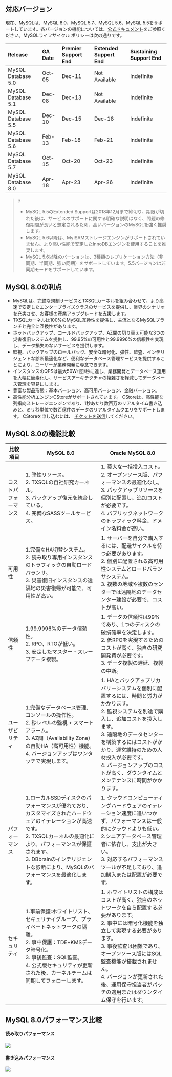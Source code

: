 ## 対応バージョン
現在、MySQLは、MySQL 8.0、MySQL 5.7、MySQL 5.6、MySQL 5.5をサポートしています。各バージョンの機能については、[公式ドキュメント](https://dev.mysql.com/doc/refman/5.7/en/)をご参照ください。MySQLライフサイクル ポリシーは次の通りです。

| Release            | GA Date | Premier Support End | Extended Support End | Sustaining Support End |
| :------------------ | :------- | :------------ | :------------- | :-----------|
| MySQL Database 5.0 | Oct-05  | Dec-11              | Not Available        | Indefinite             |
| MySQL Database 5.1 | Dec-08  | Dec-13              | Not Available        | Indefinite             |
| MySQL Database 5.5 | Dec-10  | Dec-15              | Dec-18               | Indefinite             |
| MySQL Database 5.6 | Feb-13  | Feb-18              | Feb-21               | Indefinite             |
| MySQL Database 5.7 | Oct-15  | Oct-20              | Oct-23               | Indefinite             |
| MySQL Database 8.0 | Apr-18  | Apr-23              | Apr-26               | Indefinite             |

>?
> - MySQL 5.5のExtended Supportは2018年12月まで締切り、期限が切れた後は、サービスのサポートに関する明確な説明はなく、問題の修復期間が長いと想定されるため、高いバージョンのMySQLを強く推奨します。
>- MySQL 5.6以降は、MyISAMストレージエンジンがサポートされていません。より高い性能で安定したInnoDBエンジンを使用することを推奨します。
> - MySQL 5.6以降のバーションは、3種類のレプリケーション方法（非同期、半同期、強い同期）をサポートしています。5.5バージョンは非同期モードをサポートしています。


## MySQL 8.0の利点
- MySQLは、完備な規制サービスとTXSQLカーネルを組み合わせて、より高速で安定したエンタープライズクラスのサービスを提供し、業界のシナリオを充実させ、お客様の産業アップグレードを支援します。
- TXSQLカーネルは100%のMySQL互換性を提供し、主流となるMySQLブランチと完全に互換性があります。
- ホットバックアップ、コールドバックアップ、AZ間の切り替え可能な3つの災害復旧システムを提供し、99.95%の可用性と99.9996%の信頼性を実現し、データ損失のないサービスを提供します。
- 監視、バックアップのロールバック、安全な暗号化、弾性、監査、インテリジェントな診断最適化など、便利なデータベース管理サービスを提供することにより、ユーザーが業務開発に専念できます。
- インスタンスのQPSは最大50W+回/秒に達し、業務開発とデータベース運用を大幅に簡素化し、サービスアーキテクチャの複雑さを軽減してデータベース管理を容易にします。
- 豊富な製品形態：基本バーション、高可用バーション、金融バーション。
- 高性能分析エンジンCStoreがサポートされています。 CStoreは、高性能な列指向ストレージエンジンであり、1秒あたり数百万のリアルタイム書き込みと、ミリ秒単位で数百億件のデータのリアルタイムクエリをサポートします。 CStoreを申し込むには、 [チケットを送信](https://console.cloud.tencent.com/workorder/category)してください。

## MySQL 8.0の機能比較

| 比較項目 | MySQL 8.0                                 | Oracle MySQL 8.0                                         |
| ------ | ----------------------------------------------------- | ---------------------------------------------------------- |
| コストパフォーマンス | 1. 弾性リソース。<br>2. TXSQLの自社研究カーネル。<br>3. バックアップ復元を統合している。<br>4. 完備なSASSツールサービス。| 1. 莫大な一括投入コスト。<br>2. オープンソース版、パフォーマンスの最適化なし。<br>3. バックアップリソースを個別に配置し、追加コストが必要です。<br>4. パブリックネットワークのトラフィック料金、ドメイン名料金が高い。|
| 可用性 | 1.完備なHA切替システム。<br>2. 読み取り専用インスタンスのトラフィックの自動ロードバランサ。<br>3. 災害復旧インスタンスの遠隔地の災害復帰が可能で、可用性が高い。| 1. サーバーを自分で購入するには、配送サイクルを待つ必要があります。<br>2. 個別に配置される高可用性システムとロードバランサシステム。<br>3. 複数の地域や複数のセンターでは遠隔地のデータセンター建設が必要で、コストが高い。|
| 信頼性 | 1.99.9996%のデータ信頼性。<br>2. RPO、RTOが低い。<br>3. 安定したマスター・スレーブデータ複製。| 1. データの信頼性は99%であり、1つのディスクの破損確率を決定します。<br>2. 低RPOを実現するためのコストが高く、独自の研究開発費が必要です。<br>3. データ複製の遅延、複製の中断。|
| ユーザビリティ | 1.完備なデータベース管理、コンソールの操作性。<br>2. 秒レベルの監視 + スマートアラーム。<br>3. AZ間（Availability Zone）の自動HA（高可用性）機能。<br>4. バージョンアップはワンタッチで実現します。| 1. HAとバックアップリカバリーシステムを個別に配置するには、時間と労力がかかります。<br>2. 監視システムを別途で購入し、追加コストを投入します。<br>3. 遠隔地のデータセンターを構築するにはコストがかかり、運営維持のための人材投入が必要です。<br>4. バージョンアップのコストが高く、ダウンタイムとメンテナンスに時間がかかります。|
| パフォーマンス   | 1.ローカルSSDディスクのパフォーマンスが優れており、カスタマイズされたハードウェアのイテレーションが高速です。<br>2. TXSQLカーネルの最適化により、パフォーマンスが保証されます。<br>3. DBbrainのインテリジェントな診断により、MySQLのパフォーマンスを最適化します。| 1. クラウドコンピューティングハードウェアのイテレーション速度に追いつかず、パフォーマンスは一般的にクラウドよりも低い。<br>2.シニアデータベース管理者に依存し、支出が大きい。<br>3. 対応するパフォーマンスツールが不足しており、追加購入または配置が必要です。|
| セキュリティ   | 1.事前保護:ホワイトリスト、セキュリティグループ、プライベートネットワークの隔離。<br>2. 事中保護：TDE+KMSデータ暗号化。<br>3. 事後監査：SQL監査。<br>4. 公式版セキュリティが更新された後、カーネルチームは同期してフォローします。| 1. ホワイトリストの構成はコストが高く、独自のネットワークを自ら配置する必要があります。<br>2. 事中には暗号化機能を独立して実現する必要があります。<br>3. 事後監査は困難であり、オープンソース版にはSQL監査機能が搭載されません。<br>4. バージョンが更新された後、運用保守担当者がパッチの適用またはダウンタイム保守を行います。|

## MySQL 8.0パフォーマンス比較
#### 読み取りパフォーマンス
![](https://main.qcloudimg.com/raw/1bf9f7294ca6b4631f203333819ab2a1.png)

#### 書き込みパフォーマンス
![](https://main.qcloudimg.com/raw/f77b34eb5c769539325b2f04a539ad4f.png)

